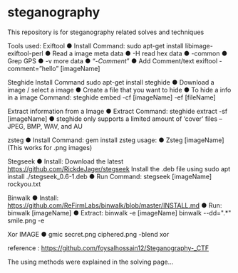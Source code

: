 # steganography
This repository is for steganography related solves and techniques 

Tools used:
Exiftool
● Install Command:
 sudo apt-get install libimage-exiftool-perl
● Read a image meta data
● -H read hex data
● -common
● Grep GPS
● -v more data
● “-*Comment*”
● Add Comment/text
 exiftool -comment=”hello” [imageName] 
 
Steghide 
  Install Command
  sudo apt-get install steghide
  ● Download a image / select a image
  ● Create a file that you want to hide
  ● To hide a info in a image Command:
   steghide embed -cf [imageName] -ef [fileName]

  Extract information from a Image
  ● Extract Command:
  steghide extract -sf [imageName]
  ● steghide only supports a limited amount of ‘cover’ files – 
  JPEG, BMP, WAV, and AU
  
zsteg
  ● Install Command:
         gem install zsteg
   usage:
      ● Zsteg [imageName] (This works for .png images)
      
Stegseek
    ● Install:
        Download the latest 
        https://github.com/RickdeJager/stegseek
     Install the .deb file using sudo apt install 
        ./stegseek_0.6-1.deb
    ● Run Command:
      stegseek [imageName] rockyou.txt
      
Binwalk
    ● Install: https://github.com/ReFirmLabs/binwalk/blob/master/INSTALL.md
    ● Run: 
         binwalk [imageName]
    ● Extract:
         binwalk -e [imageName]
         binwalk --dd=".*" smile.png -e 
         
Xor IMAGE
     ● gmic secret.png ciphered.png -blend xor
     
     
reference : https://github.com/foysalhossain12/Steganography-_CTF 

The using methods were explained in the solving page...







